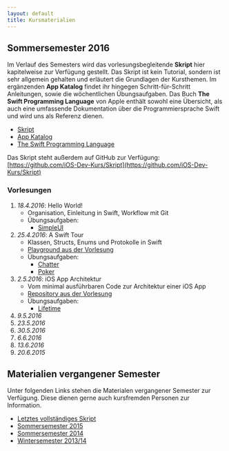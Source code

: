 ```yaml
---
layout: default
title: Kursmaterialien
---
```


## Sommersemester 2016

Im Verlauf des Semesters wird das vorlesungsbegleitende **Skript** hier kapitelweise zur Verfügung gestellt. Das Skript ist kein Tutorial, sondern ist sehr allgemein gehalten und erläutert die Grundlagen der Kursthemen. Im ergänzenden **App Katalog** findet ihr hingegen Schritt-für-Schritt Anleitungen, sowie die wöchentlichen Übungsaufgaben. Das Buch **The Swift Programming Language** von Apple enthält sowohl eine Übersicht, als auch eine umfassende Dokumentation über die Programmiersprache Swift und wird uns als Referenz dienen.

- [Skript](https://github.com/iOS-Dev-Kurs/Skript/blob/master/dist/ios_dev_kurs_skript.pdf)
- [App Katalog](https://github.com/iOS-Dev-Kurs/Skript/blob/master/dist/ios_dev_kurs_app_katalog.pdf)
- [The Swift Programming Language](https://developer.apple.com/library/ios/documentation/Swift/Conceptual/Swift_Programming_Language/)

Das Skript steht außerdem auf GitHub zur Verfügung: [https://github.com/iOS-Dev-Kurs/Skript](https://github.com/iOS-Dev-Kurs/Skript)

### Vorlesungen

1. *18.4.2016*: Hello World!
	- Organisation, Einleitung in Swift, Workflow mit Git
	- Übungsaufgaben:
		- [SimpleUI](https://github.com/iOS-Dev-Kurs/SimpleUI)
2. *25.4.2016*: A Swift Tour
	- Klassen, Structs, Enums und Protokolle in Swift
	- [Playground aus der Vorlesung](https://github.com/iOS-Dev-Kurs/Skript/raw/master/dist/material/Vorlesung%2002%20-%20A%20Swift%20Tour.playground.zip)
	- Übungsaufgaben:
		- [Chatter](https://github.com/iOS-Dev-Kurs/chatter)
		- [Poker](https://github.com/iOS-Dev-Kurs/poker)
3. *2.5.2016*: iOS App Architektur
	- Vom minimal ausführbaren Code zur Architektur einer iOS App
	- [Repository aus der Vorlesung](https://github.com/iOS-Dev-Kurs/bare)
	- Übungsaufgaben:
		- [Lifetime](https://github.com/iOS-Dev-Kurs/lifetime)
4. *9.5.2016*
5. *23.5.2016*
6. *30.5.2016*
7. *6.6.2016*
8. *13.6.2016*
9. *20.6.2015*

## Materialien vergangener Semester

Unter folgenden Links stehen die Materialen vergangener Semester zur Verfügung. Diese dienen gerne auch kursfremden Personen zur Information.

- [Letztes vollständiges Skript](https://github.com/iOS-Dev-Kurs/Skript/tree/public/dist)
- [Sommersemester 2015](https://github.com/iOS-Dev-Kurs/Skript/v3/public/dist)
- [Sommersemester 2014](https://github.com/iOS-Dev-Kurs/Skript/v2/public/dist)
- [Wintersemester 2013/14](https://github.com/iOS-Dev-Kurs/Skript/tree/pre-v2/dist/public)
